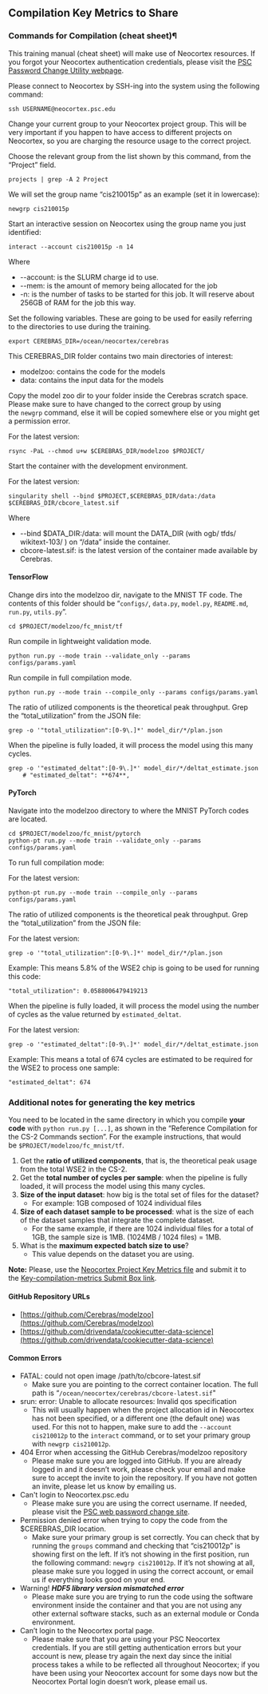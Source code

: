 ## Compilation Key Metrics to Share
### Commands for Compilation (cheat sheet)¶
This training manual (cheat sheet) will make use of Neocortex resources. If you forgot your Neocortex authentication credentials, please visit the [PSC Password Change Utility webpage](https://apr.psc.edu).

Please connect to Neocortex by SSH-ing into the system using the following command:
```
ssh USERNAME@neocortex.psc.edu
```

Change your current group to your Neocortex project group. This will be very important if you happen to have access to different projects on Neocortex, so you are charging the resource usage to the correct project. 

Choose the relevant group from the list shown by this command, from the “Project” field.
```
projects | grep -A 2 Project
```

We will set the group name “cis210015p” as an example (set it in lowercase):
```
newgrp cis210015p
```

Start an interactive session on Neocortex using the group name you just identified:
```
interact --account cis210015p -n 14
```

Where
* --account: is the SLURM charge id to use.
* --mem: is the amount of memory being allocated for the job
* -n: is the number of tasks to be started for this job. It will reserve about 256GB of RAM for the job this way.
  
Set the following variables. These are going to be used for easily referring to the directories to use during the training.
```
export CEREBRAS_DIR=/ocean/neocortex/cerebras
```

This CEREBRAS_DIR folder contains two main directories of interest:
* modelzoo: contains the code for the models
* data: contains the input data for the models
  
Copy the model zoo dir to your folder inside the Cerebras scratch space. Please make sure to have changed to the correct group by using the `newgrp` command, else it will be copied somewhere else or you might get a permission error.

For the latest version:
```
rsync -PaL --chmod u+w $CEREBRAS_DIR/modelzoo $PROJECT/
```

Start the container with the development environment.

For the latest version:
```
singularity shell --bind $PROJECT,$CEREBRAS_DIR/data:/data $CEREBRAS_DIR/cbcore_latest.sif
```
Where
* --bind $DATA_DIR:/data: will mount the DATA_DIR (with ogb/ tfds/ wikitext-103/ ) on “/data” inside the container.
* cbcore-latest.sif: is the latest version of the container made available by Cerebras.
  
#### TensorFlow
Change dirs into the modelzoo dir, navigate to the MNIST TF code. The contents of this folder should be “`configs/`, `data.py`, `model.py`, `README.md`, `run.py`, `utils.py`”.
```
cd $PROJECT/modelzoo/fc_mnist/tf
```

Run compile in lightweight validation mode.
```
python run.py --mode train --validate_only --params configs/params.yaml
```

Run compile in full compilation mode.
```
python run.py --mode train --compile_only --params configs/params.yaml
```

The ratio of utilized components is the theoretical peak throughput. Grep the “total_utilization” from the JSON file:
```
grep -o '"total_utilization":[0-9\.]*' model_dir/*/plan.json
```

When the pipeline is fully loaded, it will process the model using this many cycles.
```
grep -o '"estimated_deltat":[0-9\.]*' model_dir/*/deltat_estimate.json
    # "estimated_deltat": **674**,
```

#### PyTorch
Navigate into the modelzoo directory to where the MNIST PyTorch codes are located.
```
cd $PROJECT/modelzoo/fc_mnist/pytorch
python-pt run.py --mode train --validate_only --params configs/params.yaml
```

To run full compilation mode:

For the latest version:
```
python-pt run.py --mode train --compile_only --params configs/params.yaml
```
The ratio of utilized components is the theoretical peak throughput. Grep the “total_utilization” from the JSON file:

For the latest version:
```
grep -o '"total_utilization":[0-9\.]*' model_dir/*/plan.json
```

Example: This means 5.8% of the WSE2 chip is going to be used for running this code:
```
"total_utilization": 0.0588006479419213
```

When the pipeline is fully loaded, it will process the model using the number of cycles as the value returned by `estimated_deltat`.

For the latest version:
```
grep -o '"estimated_deltat":[0-9\.]*' model_dir/*/deltat_estimate.json
```

Example: This means a total of 674 cycles are estimated to be required for the WSE2 to process one sample:
```
"estimated_deltat": 674
```

### Additional notes for generating the key metrics

You need to be located in the same directory in which you compile **your code** with `python run.py [...]`, as shown in the “Reference Compilation for the CS-2 Commands section”. For the example instructions, that would be `$PROJECT/modelzoo/fc_mnist/tf`.
1. Get the **ratio of utilized components**, that is, the theoretical peak usage from the total WSE2 in the CS-2.
2. Get the **total number of cycles per sample**: when the pipeline is fully loaded, it will process the model using this many cycles.
3. **Size of the input dataset**: how big is the total set of files for the dataset?
   * For example: 1GB composed of 1024 individual files
4. **Size of each dataset sample to be processed**: what is the size of each of the dataset samples that integrate the complete dataset.
   * For the same example, if there are 1024 individual files for a total of 1GB, the sample size is 1MB. (1024MB / 1024 files) = 1MB.
5. What is the **maximum expected batch size to use**?
   * This value depends on the dataset you are using.

  
**Note:** Please, use the [Neocortex Project Key Metrics file](https://portal.neocortex.psc.edu/home) and submit it to the [Key-compilation-metrics Submit Box link](https://cmu.app.box.com/f/2e34313bdacf410a96b28e34b7d8f4b3).

#### GitHub Repository URLs
* [https://github.com/Cerebras/modelzoo](https://github.com/Cerebras/modelzoo)
* [https://github.com/drivendata/cookiecutter-data-science](https://github.com/drivendata/cookiecutter-data-science)
  
#### Common Errors
* FATAL: could not open image /path/to/cbcore-latest.sif
   * Make sure you are pointing to the correct container location. The full path is “`/ocean/neocortex/cerebras/cbcore-latest.sif`"
* srun: error: Unable to allocate resources: Invalid qos specification
   * This will usually happen when the project allocation id in Neocortex has not been specified, or a different one (the default one) was used. For this not to happen, make sure to add the `--account cis210012p` to the `interact` command, or to set your primary group with `newgrp cis210012p`.
* 404 Error when accessing the GitHub Cerebras/modelzoo repository
   * Please make sure you are logged into GitHub. If you are already logged in and it doesn’t work, please check your email and make sure to accept the invite to join the repository. If you have not gotten an invite, please let us know by emailing us.
* Can't login to Neocortex.psc.edu
   * Please make sure you are using the correct username. If needed, please visit the [PSC web password change site](https://apr.psc.edu/).
* Permission denied error when trying to copy the code from the $CEREBRAS_DIR location.
   * Make sure your primary group is set correctly. You can check that by running the `groups` command and checking that “cis210012p” is showing first on the left. If it’s not showing in the first position, run the following command: `newgrp cis210012p`. If it’s not showing at all, please make sure you logged in using the correct account, or email us if everything looks good on your end.
* Warning! ***HDF5 library version mismatched error***
   * Please make sure you are trying to run the code using the software environment inside the container and that you are not using any other external software stacks, such as an external module or Conda environment.
* Can’t login to the Neocortex portal page.
   * Please make sure that you are using your PSC Neocortex credentials. If you are still getting authentication errors but your account is new, please try again the next day since the initial process takes a while to be reflected all throughout Neocortex; if you have been using your Neocortex account for some days now but the Neocortex Portal login doesn’t work, please email us.

